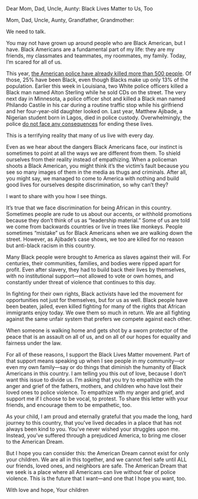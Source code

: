 Dear Mom, Dad, Uncle, Aunty: Black Lives Matter to Us, Too

Mom, Dad, Uncle, Aunty, Grandfather, Grandmother:     
 
We need to talk.
 
You may not have grown up around people who are Black American, but I have. Black Americans are a fundamental part of my life: they are my friends, my classmates and teammates, my roommates, my family. Today, I’m scared for all of us.
 
This year, [the American police have already killed more than 500 people](https://www.washingtonpost.com/graphics/national/police-shootings-2016/). Of those, 25% have been Black, even though Blacks make up only 13% of the population. Earlier this week in Louisiana, two White police officers killed a Black man named Alton Sterling while he sold CDs on the street. The very next day in Minnesota, a police officer shot and killed a Black man named Philando Castile in his car during a routine traffic stop while his girlfriend and her four-year-old daughter looked on. Last year, Matthew Ajibade, a Nigerian student born in Lagos, died in police custody. Overwhelmingly, the police [do not face any consequences](http://www.washingtonpost.com/sf/investigative/2015/04/11/thousands-dead-few-prosecuted/) for ending these lives.
 
This is a terrifying reality that many of us live with every day.
 
Even as we hear about the dangers Black Americans face, our instinct is sometimes to point at all the ways we are different from them. To shield ourselves from their reality instead of empathizing. When a policeman shoots a Black American, you might think it’s the victim’s fault because you see so many images of them in the media as thugs and criminals. After all, you might say, we managed to come to America with nothing and build good lives for ourselves despite discrimination, so why can’t they?
 
I want to share with you how I see things.
 
It’s true that we face discrimination for being African in this country. Sometimes people are rude to us about our accents, or withhold promotions because they don’t think of us as “leadership material.” Some of us are told we come from backwards countries or live in trees like monkeys. People sometimes “mistake” us for Black Americans when we are walking down the street. However, as Ajibade’s case shows, we too are killed for no reason but anti-black racism in this country.
 
Many Black people were brought to America as slaves against their will. For centuries, their communities, families, and bodies were ripped apart for profit. Even after slavery, they had to build back their lives by themselves, with no institutional support—not allowed to vote or own homes, and constantly under threat of violence that continues to this day.
 
In fighting for their own rights, Black activists have led the movement for opportunities not just for themselves, but for us as well. Black people have been beaten, jailed, even killed fighting for many of the rights that African immigrants enjoy today. We owe them so much in return. We are all fighting against the same unfair system that prefers we compete against each other.
 
When someone is walking home and gets shot by a sworn protector of the peace that is an assault on all of us, and on all of our hopes for equality and fairness under the law.
 
For all of these reasons, I support the Black Lives Matter movement. Part of that support means speaking up when I see people in my community—or even my own family—say or do things that diminish the humanity of Black Americans in this country. I am telling you this out of love, because I don’t want this issue to divide us. I’m asking that you try to empathize with the anger and grief of the fathers, mothers, and children who have lost their loved ones to police violence. To empathize with my anger and grief, and support me if I choose to be vocal, to protest. To share this letter with your friends, and encourage them to be empathetic, too.
 
As your child, I am proud and eternally grateful that you made the long, hard journey to this country, that you've lived decades in a place that has not always been kind to you. You've never wished your struggles upon me. Instead, you’ve suffered through a prejudiced America, to bring me closer to the American Dream.
 
But I hope you can consider this: the American Dream cannot exist for only your children. We are all in this together, and we cannot feel safe until ALL our friends, loved ones, and neighbors are safe. The American Dream that we seek is a place where all Americans can live without fear of police violence. This is the future that I want—and one that I hope you want, too.
 
With love and hope,
Your children
 


